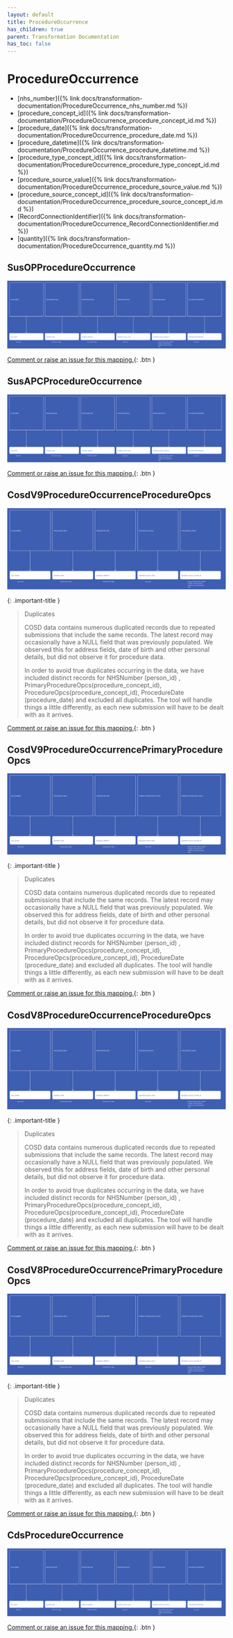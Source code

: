 ```yaml
---
layout: default
title: ProcedureOccurrence
has_children: true
parent: Transformation Documentation
has_toc: false
---
```


# ProcedureOccurrence
* [nhs_number]({% link docs/transformation-documentation/ProcedureOccurrence_nhs_number.md %})
* [procedure_concept_id]({% link docs/transformation-documentation/ProcedureOccurrence_procedure_concept_id.md %})
* [procedure_date]({% link docs/transformation-documentation/ProcedureOccurrence_procedure_date.md %})
* [procedure_datetime]({% link docs/transformation-documentation/ProcedureOccurrence_procedure_datetime.md %})
* [procedure_type_concept_id]({% link docs/transformation-documentation/ProcedureOccurrence_procedure_type_concept_id.md %})
* [procedure_source_value]({% link docs/transformation-documentation/ProcedureOccurrence_procedure_source_value.md %})
* [procedure_source_concept_id]({% link docs/transformation-documentation/ProcedureOccurrence_procedure_source_concept_id.md %})
* [RecordConnectionIdentifier]({% link docs/transformation-documentation/ProcedureOccurrence_RecordConnectionIdentifier.md %})
* [quantity]({% link docs/transformation-documentation/ProcedureOccurrence_quantity.md %})

## SusOPProcedureOccurrence
<a href="SusOPProcedureOccurrence.svg" target="_blank"><img src="SusOPProcedureOccurrence.svg" /></a>

[Comment or raise an issue for this mapping.](https://github.com/answerdigital/oxford-omop-data-mapper/issues/new?title=SusOPProcedureOccurrence%20mapping){: .btn }
## SusAPCProcedureOccurrence
<a href="SusAPCProcedureOccurrence.svg" target="_blank"><img src="SusAPCProcedureOccurrence.svg" /></a>

[Comment or raise an issue for this mapping.](https://github.com/answerdigital/oxford-omop-data-mapper/issues/new?title=SusAPCProcedureOccurrence%20mapping){: .btn }
## CosdV9ProcedureOccurrenceProcedureOpcs
<a href="CosdV9ProcedureOccurrenceProcedureOpcs.svg" target="_blank"><img src="CosdV9ProcedureOccurrenceProcedureOpcs.svg" /></a>

{: .important-title }
> Duplicates
>
> COSD data contains numerous duplicated records due to repeated submissions that include the same records.  The latest record may occasionally have a NULL field that was previously populated.  We observed this for address fields, date of birth and other personal details, but did not observe it for procedure data.
>
> In order to avoid true duplicates occurring in the data, we have included distinct records for  NHSNumber (person_id) , PrimaryProcedureOpcs(procedure_concept_id), ProcedureOpcs(procedure_concept_id), ProcedureDate (procedure_date) and excluded all duplicates.  The tool will handle things a little differently, as each new submission will have to be dealt with as it arrives.
>

[Comment or raise an issue for this mapping.](https://github.com/answerdigital/oxford-omop-data-mapper/issues/new?title=CosdV9ProcedureOccurrenceProcedureOpcs%20mapping){: .btn }
## CosdV9ProcedureOccurrencePrimaryProcedureOpcs
<a href="CosdV9ProcedureOccurrencePrimaryProcedureOpcs.svg" target="_blank"><img src="CosdV9ProcedureOccurrencePrimaryProcedureOpcs.svg" /></a>

{: .important-title }
> Duplicates
>
> COSD data contains numerous duplicated records due to repeated submissions that include the same records.  The latest record may occasionally have a NULL field that was previously populated.  We observed this for address fields, date of birth and other personal details, but did not observe it for procedure data.
>
> In order to avoid true duplicates occurring in the data, we have included distinct records for  NHSNumber (person_id) , PrimaryProcedureOpcs(procedure_concept_id), ProcedureOpcs(procedure_concept_id), ProcedureDate (procedure_date) and excluded all duplicates.  The tool will handle things a little differently, as each new submission will have to be dealt with as it arrives.
>

[Comment or raise an issue for this mapping.](https://github.com/answerdigital/oxford-omop-data-mapper/issues/new?title=CosdV9ProcedureOccurrencePrimaryProcedureOpcs%20mapping){: .btn }
## CosdV8ProcedureOccurrenceProcedureOpcs
<a href="CosdV8ProcedureOccurrenceProcedureOpcs.svg" target="_blank"><img src="CosdV8ProcedureOccurrenceProcedureOpcs.svg" /></a>

{: .important-title }
> Duplicates
>
> COSD data contains numerous duplicated records due to repeated submissions that include the same records.  The latest record may occasionally have a NULL field that was previously populated.  We observed this for address fields, date of birth and other personal details, but did not observe it for procedure data.
>
> In order to avoid true duplicates occurring in the data, we have included distinct records for  NHSNumber (person_id) , PrimaryProcedureOpcs(procedure_concept_id), ProcedureOpcs(procedure_concept_id), ProcedureDate (procedure_date) and excluded all duplicates.  The tool will handle things a little differently, as each new submission will have to be dealt with as it arrives.
>

[Comment or raise an issue for this mapping.](https://github.com/answerdigital/oxford-omop-data-mapper/issues/new?title=CosdV8ProcedureOccurrenceProcedureOpcs%20mapping){: .btn }
## CosdV8ProcedureOccurrencePrimaryProcedureOpcs
<a href="CosdV8ProcedureOccurrencePrimaryProcedureOpcs.svg" target="_blank"><img src="CosdV8ProcedureOccurrencePrimaryProcedureOpcs.svg" /></a>

{: .important-title }
> Duplicates
>
> COSD data contains numerous duplicated records due to repeated submissions that include the same records.  The latest record may occasionally have a NULL field that was previously populated.  We observed this for address fields, date of birth and other personal details, but did not observe it for procedure data.
>
> In order to avoid true duplicates occurring in the data, we have included distinct records for  NHSNumber (person_id) , PrimaryProcedureOpcs(procedure_concept_id), ProcedureOpcs(procedure_concept_id), ProcedureDate (procedure_date) and excluded all duplicates.  The tool will handle things a little differently, as each new submission will have to be dealt with as it arrives.
>

[Comment or raise an issue for this mapping.](https://github.com/answerdigital/oxford-omop-data-mapper/issues/new?title=CosdV8ProcedureOccurrencePrimaryProcedureOpcs%20mapping){: .btn }
## CdsProcedureOccurrence
<a href="CdsProcedureOccurrence.svg" target="_blank"><img src="CdsProcedureOccurrence.svg" /></a>

[Comment or raise an issue for this mapping.](https://github.com/answerdigital/oxford-omop-data-mapper/issues/new?title=CdsProcedureOccurrence%20mapping){: .btn }
